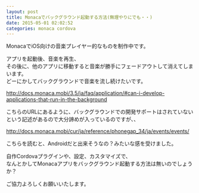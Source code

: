 ```yaml
---
layout: post
title: Monacaでバックグラウンド起動する方法(無理やりにでも・・)
date: 2015-05-01 02:02:52
categories: monaca cordova
---
```

<!-- {% raw %} -->
<p>MonacaでiOS向けの音楽プレイヤー的なものを制作中です。</p>

<p>アプリを起動後、音楽を再生、<br>
その後に、他のアプリに移動すると音楽が勝手にフェードアウトして消えてしまいます。<br>
どーにかしてバックグラウンドで音楽を流し続けたいです。</p>

<p><a href="http://docs.monaca.mobi/3.5/ja/faq/application/#can-i-develop-applications-that-run-in-the-background" rel="nofollow">http://docs.monaca.mobi/3.5/ja/faq/application/#can-i-develop-applications-that-run-in-the-background</a></p>

<p>こちらのURLにあるように、バックグラウンドでの開発サポートはされていないという記述があるので大分諦めが入っているのですが、、</p>

<p><a href="http://docs.monaca.mobi/cur/ja/reference/phonegap_34/ja/events/events/" rel="nofollow">http://docs.monaca.mobi/cur/ja/reference/phonegap_34/ja/events/events/</a></p>

<p>こちらを読むと、Androidだと出来そうなの？みたいな感を受けました。</p>

<p>自作Cordovaプラグインや、設定、カスタマイズで、<br>
なんとかしてMonacaアプリをバックグラウンド起動する方法は無いのでしょうか？</p>

<p>ご協力よろしくお願いいたします。</p>
<!-- {% endraw %} -->
